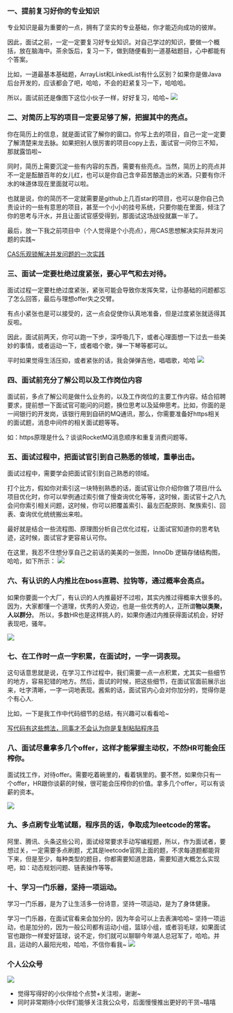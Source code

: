 ### 一、提前复习好你的专业知识

专业知识是最为重要的一点，拥有了坚实的专业基础，你才能迈向成功的彼岸。

因此，面试之前，一定一定要复习好专业知识。对自己学过的知识，要做一个概括，放在脑海中。茶余饭后，复习一下，做到随便看到一道基础题目，心中都能有个答案。

比如，一道最基本基础题，ArrayList和LinkedList有什么区别？如果你是做Java后台开发的，应该都会了吧，哈哈，不会的赶紧复习一下，哈哈哈。

所以，面试前还是像图下这位小伙子一样，好好复习，哈哈~
![](https://user-gold-cdn.xitu.io/2020/2/14/17043f9e65f6c1a2?w=1919&h=1080&f=png&s=1153224)

### 二、对简历上写的项目一定要足够了解，把握其中的亮点。

你在简历上的信息，就是面试官了解你的窗口。你写上去的项目，自己一定一定要了解清楚来龙去脉。如果把别人很厉害的项目copy上去，面试官一问你三不知，那就露馅啦~

同时，简历上需要沉淀一些有内容的东西，需要有些亮点。当然，简历上的亮点并不一定是酝酿百年的女儿红，也可以是你自己含辛茹苦酿造出的米酒，只要有你汗水的味道体现在里面就可以啦。

也就是说，你的简历不一定就需要是github上几百star的项目，也可以是你自己负责设计的一些有意思的项目，甚至一个小小的挂号系统，只要你能在里面，倾注了你的思考与汗水，并且让面试官感受得到，那面试这场战役就赢一半了。

最后，放一下我之前项目中（个人觉得是个小亮点），用CAS思想解决实际并发问题的实践~

[CAS乐观锁解决并发问题的一次实践](https://juejin.im/post/5d0616ade51d457756536791)

### 三、面试一定要杜绝过度紧张，要心平气和去对待。

面试过程一定要杜绝过度紧张，紧张可能会导致你发挥失常，让你基础的问题都忘了怎么回答，最后与理想offer失之交臂。

有点小紧张也是可以接受的，这一点会促使你认真地准备，但是过度紧张就适得其反啦。

因此，面试前两天，你可以跑一下步，深呼吸几下，或者心理面想一下过去一些美妙的事情，或者运动一下，或者唱个歌，弹一下琴等都可以。

平时如果觉得生活压抑，或者紧张的话，我会弹弹吉他，唱唱歌，哈哈
![](https://user-gold-cdn.xitu.io/2020/2/14/17043f1531a9fc6e?w=1080&h=2248&f=png&s=580499)

### 四、面试前充分了解公司以及工作岗位内容

面试前，多点了解公司是做什么业务的，以及工作岗位的主要工作内容。结合招聘要求，提前想一下面试官可能问的问题，换位思考以及延伸思考。比如，你面的是一间银行的开发岗，该银行用到自研的MQ通讯，那么，你需要准备好https相关的面试题，消息中间件的相关面试题等等。

如：https原理是什么？谈谈RocketMQ消息顺序和重复消费问题等。

### 五、面试过程中，把面试官引到自己熟悉的领域，重拳出击。

面试过程中，需要学会把面试官引到自己熟悉的领域。

打个比方，假如你对索引这一块特别熟悉的话，面试官让你介绍你做了项目/什么项目优化时，你可以举例通过索引做了慢查询优化等等，这时候，面试官十之八九会问你索引相关问题，这时候，你可以把覆盖索引、最左匹配原则、聚族索引、回表、查询优化统统搬出来啦。

最好就是结合一些流程图、原理图分析自己优化过程，让面试官知道你的思考轨迹，这时候，面试官才更容易认可你。

在这里，我忍不住想分享自己之前话的美美的一张图，InnoDb 逻辑存储结构图，哈哈，如下所示：
![](https://user-gold-cdn.xitu.io/2020/2/14/17043eabf1e65973?w=1215&h=901&f=png&s=396084)

### 六、有认识的人内推比在boss直聘、拉钩等，通过概率会高点。

如果你要面一个大厂，有认识的人内推最好不过啦，其实内推过得概率大很多的。因为，大家都懂一个道理，优秀的人旁边，也是一些优秀的人，正所谓**物以类聚，人以群分**。
所以，多数HR也是这样挑人的，如果你通过内推获得面试机会，好好表现吧，骚年。

![](https://user-gold-cdn.xitu.io/2020/2/14/1704426243d9ab07?w=255&h=255&f=png&s=104800)

### 七、在工作时一点一字积累，在面试时，一字一词表现。

这句话意思就是说，在学习工作过程中，我们需要一点一点积累，尤其实一些细节的地方，容易犯错的地方。然后，面试的时候，把这些细节，在面试官面前展示出来，吐字清晰，一字一词地表现。酱紫的话，面试官内心会对你加分的，觉得你是个有心人.

比如，一下是我工作中代码细节的总结，有兴趣可以看看哈~

[写代码有这些想法，同事才不会认为你是复制粘贴程序员](https://juejin.im/post/5dfe2e72518825125f39a2de)

### 八、面试尽量拿多几个offer，这样才能掌握主动权，不然HR可能会压榨你。

面试找工作，对待offer。需要吃着碗里的，看着锅里的。要不然，如果你只有一个offer，HR跟你谈薪的时候，很可能会压榨你的价值。拿多几个offer，可以有谈薪的资本。

![](https://user-gold-cdn.xitu.io/2020/2/14/1704423b8e7982ac?w=800&h=450&f=png&s=613615)

### 九、多点刷专业笔试题，程序员的话，争取成为leetcode的常客。

阿里、腾讯、头条这些公司，面试经常要求手动写编程题，所以，作为面试者，要想过关，一定需要多点刷题，尤其是leetcode官网上面的题，不求每道题都能背下来，但是至少，每种类型的题目，你都需要知道思路，需要知道大概怎么实现吧，如：动态规划问题、链表操作等等。

### 十、学习一门乐器，坚持一项运动。

学习一门乐器，是为了让生活多一份诗意，坚持一项运动，是为了身体健康。

学习一门乐器，在面试官看来会加分的，因为年会可以上去表演哈哈~ 坚持一项运动，也是加分的，因为一般公司都有运动小组，篮球小组，或者羽毛球，如果面试官也跟你一样爱好篮球，说不定，你们就可以聊聊今年湖人总冠军了，哈哈。并且，运动的人最阳光啦，哈哈，不信你看我~
![](https://user-gold-cdn.xitu.io/2020/2/14/170440b9ea8d6349?w=1620&h=1080&f=png&s=2382365)

### 个人公众号

![](https://user-gold-cdn.xitu.io/2019/7/28/16c381c89b127bbb?w=344&h=344&f=jpeg&s=8943)

- 觉得写得好的小伙伴给个点赞+关注啦，谢谢~
- 同时非常期待小伙伴们能够关注我公众号，后面慢慢推出更好的干货~嘻嘻
